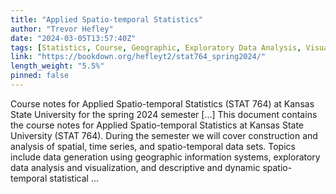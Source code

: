 ```yaml
---
title: "Applied Spatio-temporal Statistics"
author: "Trevor Hefley"
date: "2024-03-05T13:57:40Z"
tags: [Statistics, Course, Geographic, Exploratory Data Analysis, Visualization]
link: "https://bookdown.org/hefleyt2/stat764_spring2024/"
length_weight: "5.5%"
pinned: false
---
```


Course notes for Applied Spatio-temporal Statistics (STAT 764) at Kansas State University for the spring 2024 semester [...] This document contains the course notes for Applied Spatio-temporal Statistics at Kansas State University (STAT 764). During the semester we will cover construction and analysis of spatial, time series, and spatio-temporal data sets. Topics include data generation using geographic information systems, exploratory data analysis and visualization, and descriptive and dynamic spatio-temporal statistical ...
